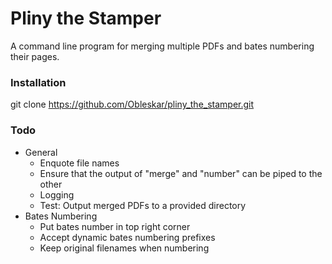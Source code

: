 # Pliny the Stamper
A command line program for merging multiple PDFs and bates numbering their pages.

### Installation
git clone https://github.com/Obleskar/pliny_the_stamper.git

### Todo
- General
    - Enquote file names
    - Ensure that the output of "merge" and "number" can be piped to the other
    - Logging
    - Test: Output merged PDFs to a provided directory
- Bates Numbering
    - Put bates number in top right corner
    - Accept dynamic bates numbering prefixes
    - Keep original filenames when numbering
